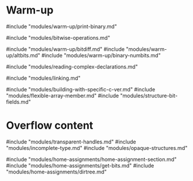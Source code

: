 # Warm-up
#include "modules/warm-up/print-binary.md"

#include "modules/bitwise-operations.md"

#include "modules/warm-up/bitdiff.md"
#include "modules/warm-up/altbits.md"
#include "modules/warm-up/binary-numbits.md"

#include "modules/reading-complex-declarations.md"

#include "modules/linking.md"

#include "modules/building-with-specific-c-ver.md"
#include "modules/flexible-array-member.md"
#include "modules/structure-bit-fields.md"

# Overflow content

#include "modules/transparent-handles.md"
#include "modules/incomplete-type.md"
#include "modules/opaque-structures.md"

#include "modules/home-assignments/home-assignment-section.md"
#include "modules/home-assignments/get-bits.md"
#include "modules/home-assignments/dirtree.md"
